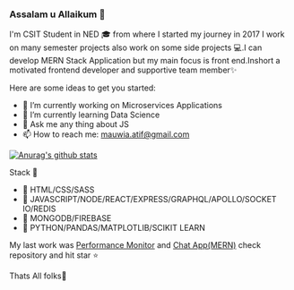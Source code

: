 ### Assalam u Allaikum 👋
  I'm  CSIT Student in NED 🎓 from where I started my journey in 2017 I work on many semester projects also work on some side projects 💻.I can develop MERN Stack           Application but my main focus is  front end.Inshort a motivated frontend  developer and supportive team member✨

Here are some ideas to get you started:

- 🔭 I’m currently working on Microservices Applications
- 🌱 I’m currently learning Data Science
- 💬 Ask me any thing about JS
- 📫 How to reach me: mauwia.atif@gmail.com

[![Anurag's github stats](https://github-readme-stats.vercel.app/api?username=mauwia)](https://github.com/anuraghazra/github-readme-stats)

Stack 📘

- 📌 HTML/CSS/SASS
- 📌 JAVASCRIPT/NODE/REACT/EXPRESS/GRAPHQL/APOLLO/SOCKET IO/REDIS
- 📌 MONGODB/FIREBASE
- 📌 PYTHON/PANDAS/MATPLOTLIB/SCIKIT LEARN 

My last work was [Performance Monitor](https://github.com/mauwia/Perfomance-Monitor) and [Chat App(MERN)](https://github.com/mauwia/MERN-CHAT-APP) check repository and hit star ⭐

Thats All folks🙌

